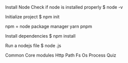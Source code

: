 Install Node
Check if node is installed properly
$ node -v

Initialize project
$ npm init

npm = node package manager
yarn
pnpm

Install dependencies
$ npm install <package-name>

Run a nodejs file
$ node <name-of-file>.js

Common Core modules
Http
Path
Fs
Os
Process
Quiz
